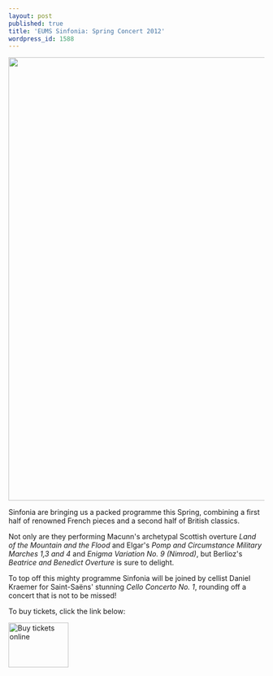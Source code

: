 ```yaml
---
layout: post
published: true
title: 'EUMS Sinfonia: Spring Concert 2012'
wordpress_id: 1588
---
```


<a title="buy tickets online" href="http://www.ticketsource.co.uk/event/21011"> <img src="http://eums.eusa.ed.ac.uk/wp-content/uploads/images/w620/posters/20120324_sinf.jpg" alt="" width="620" height="872" /></a>

Sinfonia are bringing us a packed programme this Spring, combining a first half of renowned French pieces and a second half of British classics.

Not only are they performing Macunn's archetypal Scottish overture <em>Land of the Mountain and the Flood</em> and Elgar's <em>Pomp and Circumstance Military Marches 1,3 and 4</em> and <em>Enigma Variation No. 9 (Nimrod)</em>, but Berlioz's <em>Beatrice and Benedict Overture</em> is sure to delight.

To top off this mighty programme Sinfonia will be joined by cellist Daniel Kraemer for Saint-Sa&euml;ns' stunning <em>Cello Concerto No. 1</em>, rounding off a concert that is not to be missed!

To buy tickets, click the link below:

<a title="buy tickets online" href="http://www.ticketsource.co.uk/event/21011"> <img src="http://www.ticketsource.co.uk/images/buyTickets/buyTickets-medium.png" alt="Buy tickets online" width="118" height="88" border="0" /></a>
